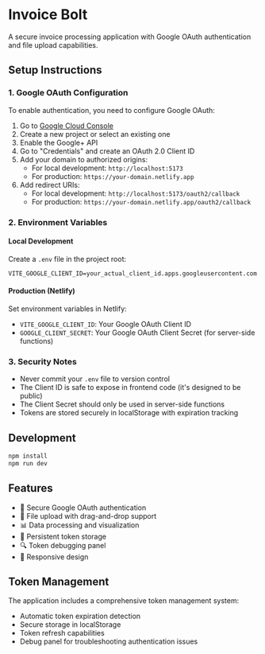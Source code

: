 # Invoice Bolt

A secure invoice processing application with Google OAuth authentication and file upload capabilities.

## Setup Instructions

### 1. Google OAuth Configuration

To enable authentication, you need to configure Google OAuth:

1. Go to [Google Cloud Console](https://console.cloud.google.com/)
2. Create a new project or select an existing one
3. Enable the Google+ API
4. Go to "Credentials" and create an OAuth 2.0 Client ID
5. Add your domain to authorized origins:
   - For local development: `http://localhost:5173`
   - For production: `https://your-domain.netlify.app`
6. Add redirect URIs:
   - For local development: `http://localhost:5173/oauth2/callback`
   - For production: `https://your-domain.netlify.app/oauth2/callback`

### 2. Environment Variables

#### Local Development
Create a `.env` file in the project root:
```
VITE_GOOGLE_CLIENT_ID=your_actual_client_id.apps.googleusercontent.com
```

#### Production (Netlify)
Set environment variables in Netlify:
- `VITE_GOOGLE_CLIENT_ID`: Your Google OAuth Client ID
- `GOOGLE_CLIENT_SECRET`: Your Google OAuth Client Secret (for server-side functions)

### 3. Security Notes

- Never commit your `.env` file to version control
- The Client ID is safe to expose in frontend code (it's designed to be public)
- The Client Secret should only be used in server-side functions
- Tokens are stored securely in localStorage with expiration tracking

## Development

```bash
npm install
npm run dev
```

## Features

- 🔐 Secure Google OAuth authentication
- 📁 File upload with drag-and-drop support
- 📊 Data processing and visualization
- 💾 Persistent token storage
- 🔍 Token debugging panel
- 📱 Responsive design

## Token Management

The application includes a comprehensive token management system:
- Automatic token expiration detection
- Secure storage in localStorage
- Token refresh capabilities
- Debug panel for troubleshooting authentication issues
